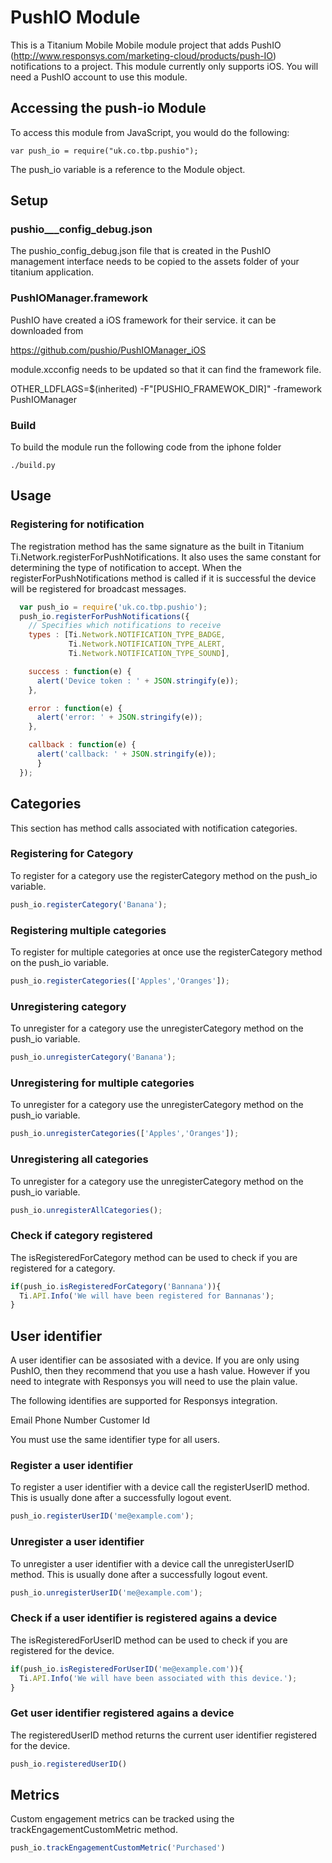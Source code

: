 # PushIO Module

This is a Titanium Mobile Mobile module project that adds PushIO
(http://www.responsys.com/marketing-cloud/products/push-IO) notifications to a project. 
This module currently only supports iOS. You will need a PushIO account to use this module.


## Accessing the push-io Module

To access this module from JavaScript, you would do the following:

    var push_io = require("uk.co.tbp.pushio");

The push_io variable is a reference to the Module object.

## Setup


### pushio___config_debug.json

The  pushio_config_debug.json file that is created in the PushIO management interface needs to be copied to
the assets folder of your titanium application.

### PushIOManager.framework

PushIO have created a iOS framework for their service. it can be downloaded from 

https://github.com/pushio/PushIOManager_iOS

module.xcconfig needs to be updated so that it can find the framework file.

OTHER_LDFLAGS=$(inherited) -F"[PUSHIO_FRAMEWOK_DIR]"  -framework PushIOManager

### Build

To build the module run the following code from the iphone folder

```
./build.py
```

## Usage


### Registering for notification
The registration method has the same signature as the built in Titanium Ti.Network.registerForPushNotifications.
It also uses the same constant for determining the type of notification to accept. When the registerForPushNotifications
method is called if it is successful the device will be registered for broadcast messages.

```javascript
  var push_io = require('uk.co.tbp.pushio');
  push_io.registerForPushNotifications({
    // Specifies which notifications to receive
    types : [Ti.Network.NOTIFICATION_TYPE_BADGE, 
             Ti.Network.NOTIFICATION_TYPE_ALERT, 
             Ti.Network.NOTIFICATION_TYPE_SOUND],

    success : function(e) {
      alert('Device token : ' + JSON.stringify(e));
    },

    error : function(e) {
      alert('error: ' + JSON.stringify(e));
    },

    callback : function(e) {
      alert('callback: ' + JSON.stringify(e));
      }
  });
```  

## Categories

This section has method calls associated with notification categories.

### Registering for Category

To register for a category use the registerCategory method on the push_io variable.

```javascript
push_io.registerCategory('Banana'); 
``` 

### Registering multiple categories

To register for multiple categories at once use the registerCategory method on the push_io variable.

```javascript
push_io.registerCategories(['Apples','Oranges']);
``` 
### Unregistering category

To unregister for a category use the unregisterCategory method on the push_io variable.

```javascript
push_io.unregisterCategory('Banana'); 
``` 

### Unregistering for multiple categories

To unregister for a category use the unregisterCategory method on the push_io variable.

```javascript
push_io.unregisterCategories(['Apples','Oranges']); 
``` 
### Unregistering all categories

To unregister for a category use the unregisterCategory method on the push_io variable.

```javascript
push_io.unregisterAllCategories(); 
``` 

### Check if category registered

The isRegisteredForCategory method can be used to check if you are registered for a category.

```javascript
if(push_io.isRegisteredForCategory('Bannana')){
  Ti.API.Info('We will have been registered for Bannanas');
}
``` 

## User identifier

A user identifier can be assosiated with a device. If you are only using PushIO, then they recommend that you use a hash value. However
if you need to integrate with Responsys you will need to use the plain value.  

The following identifies are supported for Responsys integration.

Email
Phone Number
Customer Id 

You must use the same identifier type for all users. 

### Register a user identifier

To register a user identifier with a device call the registerUserID method. This is usually done after a successfully
logout event.  

```javascript
push_io.registerUserID('me@example.com'); 
``` 
### Unregister a user identifier

To unregister a user identifier with a device call the unregisterUserID method. This is usually done after a successfully
logout event.

```javascript
push_io.unregisterUserID('me@example.com'); 
``` 

### Check if a user identifier is registered agains a device

The isRegisteredForUserID method can be used to check if you are registered for the device.

```javascript
if(push_io.isRegisteredForUserID('me@example.com')){
  Ti.API.Info('We will have been associated with this device.');
}
``` 

### Get user identifier registered agains a device

The registeredUserID method returns the current user identifier registered for the device.

```javascript
push_io.registeredUserID()
``` 


## Metrics

Custom engagement metrics can be tracked using the trackEngagementCustomMetric method.  

```javascript  
push_io.trackEngagementCustomMetric('Purchased')
``` 

